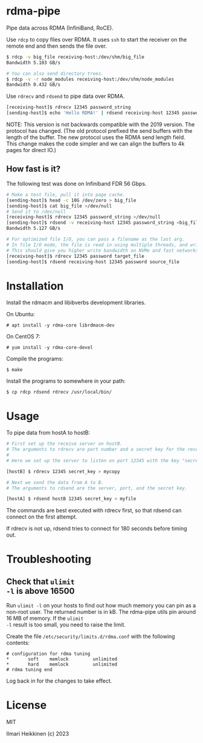 # rdma-pipe

Pipe data across RDMA (InfiniBand, RoCE).

Use `rdcp` to copy files over RDMA. It uses `ssh` to start the receiver on the remote end and then sends the file over.

```bash
$ rdcp -v big_file receiving-host:/dev/shm/big_file
Bandwidth 5.103 GB/s

# You can also send directory trees.
$ rdcp -v -r node_modules receiving-host:/dev/shm/node_modules
Bandwidth 0.432 GB/s
```

Use `rdrecv` and `rdsend` to pipe data over RDMA.

```bash
[receiving-host]$ rdrecv 12345 password_string
[sending-host]$ echo 'Hello RDMA!' | rdsend receiving-host 12345 password_string
```

NOTE: This version is not backwards compatible with the 2019 version. The protocol has changed.
(The old protocol prefixed the send buffers with the length of the buffer. The new protocol uses the RDMA send length field. This change makes the code simpler and we can align the buffers to 4k pages for direct IO.)


## How fast is it?

The following test was done on Infiniband FDR 56 Gbps.

```bash
# Make a test file, pull it into page cache.
[sending-host]$ head -c 10G /dev/zero > big_file
[sending-host]$ cat big_file >/dev/null
# Send it to /dev/null
[receiving-host]$ rdrecv 12345 password_string >/dev/null
[sending-host]$ rdsend -v receiving-host 12345 password_string <big_file
Bandwidth 5.127 GB/s

# For optimized file I/O, you can pass a filename as the last arg.
# In file I/O mode, the file is read in using multiple threads, and written out similarly.
# This should give you higher write bandwidth on NVMe and fast networks.
[receiving-host]$ rdrecv 12345 password target_file
[sending-host]$ rdsend receiving-host 12345 password source_file
```

# Installation

Install the rdmacm and libibverbs development libraries.

On Ubuntu:

    # apt install -y rdma-core librdmacm-dev

On CentOS 7:

    # yum install -y rdma-core-devel

Compile the programs:

    $ make

Install the programs to somewhere in your path:

    $ cp rdcp rdsend rdrecv /usr/local/bin/


# Usage

To pipe data from hostA to hostB:
```bash
# First set up the receive server on hostB.
# The arguments to rdrecv are port number and a secret key for the receive.
#
# Here we set up the server to listen on port 12345 with the key "secret_key".

[hostB] $ rdrecv 12345 secret_key > mycopy

# Next we send the data from A to B.
# The arguments to rdsend are the server, port, and the secret key.

[hostA] $ rdsend hostB 12345 secret_key < myfile
```

The commands are best executed with rdrecv first, so that rdsend can connect on the first attempt. 

If rdrecv is not up, rdsend tries to connect for 180 seconds before timing out.


# Troubleshooting

## Check that <code>ulimit -l</code> is above 16500

Run <code>ulimit -l</code> on your hosts to find out how much memory you can pin as a non-root user. 
The returned number is in kB. The rdma-pipe utils pin around 16 MB of memory. 
If the <code>ulimit -l</code> result is too small, you need to raise the limit.

Create the file <code>/etc/security/limits.d/rdma.conf</code> with the following contents:

    # configuration for rdma tuning
    *       soft    memlock         unlimited
    *       hard    memlock         unlimited
    # rdma tuning end

Log back in for the changes to take effect.


# License

MIT

Ilmari Heikkinen (c) 2023
